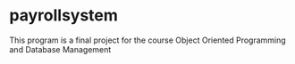 # payrollsystem
This program is a final project for the course Object Oriented Programming and Database Management
